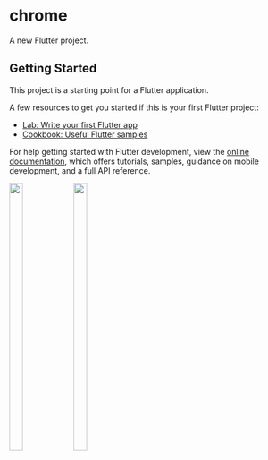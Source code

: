 # chrome

A new Flutter project.

## Getting Started

This project is a starting point for a Flutter application.

A few resources to get you started if this is your first Flutter project:

- [Lab: Write your first Flutter app](https://docs.flutter.dev/get-started/codelab)
- [Cookbook: Useful Flutter samples](https://docs.flutter.dev/cookbook)

For help getting started with Flutter development, view the
[online documentation](https://docs.flutter.dev/), which offers tutorials,
samples, guidance on mobile development, and a full API reference.
<p>
 <img src = "https://user-images.githubusercontent.com/115798958/227109422-e2d84902-a258-457b-b8f2-4a2487e4f460.png"width=22% height=35%>
 <img src = "https://user-images.githubusercontent.com/115798958/227109516-314e0dcd-270c-47f7-b843-394e3a7230f8.png"width=22% height=35%>
</p>

